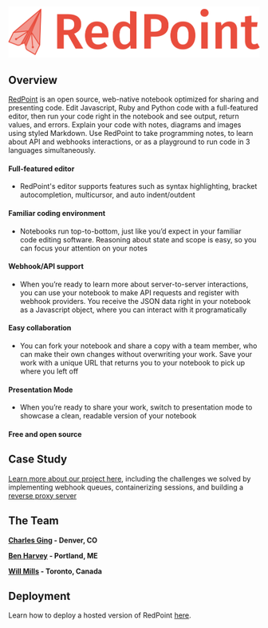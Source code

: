 ![](redpoint-brand-logo_horizontal-on_light.png)

## Overview

[RedPoint](http://www.redpointnotebooks.com) is an open source, web-native notebook optimized for sharing and presenting code. Edit Javascript, Ruby and Python code with a full-featured editor, then run your code right in the notebook and see output, return values, and errors. Explain your code with notes, diagrams and images using styled Markdown. Use RedPoint to take programming notes, to learn about API and webhooks interactions, or as a playground to run code in 3 languages simultaneously.

#### Full-featured editor

- RedPoint's editor supports features such as syntax highlighting, bracket autocompletion, multicursor, and auto indent/outdent

#### Familiar coding environment

- Notebooks run top-to-bottom, just like you’d expect in your familiar code editing software. Reasoning about state and scope is easy, so you can focus your attention on your notes

#### Webhook/API support

- When you’re ready to learn more about server-to-server interactions, you can use your notebook to make API requests and register with webhook providers. You receive the JSON data right in your notebook as a Javascript object, where you can interact with it programatically

#### Easy collaboration

- You can fork your notebook and share a copy with a team member, who can make their own changes without overwriting your work. Save your work with a unique URL that returns you to your notebook to pick up where you left off

#### Presentation Mode

- When you’re ready to share your work, switch to presentation mode to showcase a clean, readable version of your notebook

#### Free and open source

## Case Study

[Learn more about our project here](https://www.redpoint-notebooks.github.io/), including the challenges we solved by implementing webhook queues, containerizing sessions, and building a [reverse proxy server](https://github.com/RedPoint-notebooks/Dispatch-server)

## The Team

**[Charles Ging](#TODO) - Denver, CO**

**[Ben Harvey](#TODO) - Portland, ME**

**[Will Mills](#TODO) - Toronto, Canada**

## Deployment

Learn how to deploy a hosted version of RedPoint [here](https://github.com/redPoint-notebook/redPoint-notebook/blob/master/Self_Deploy_RedPoint/Self-Deploy-README.md).
